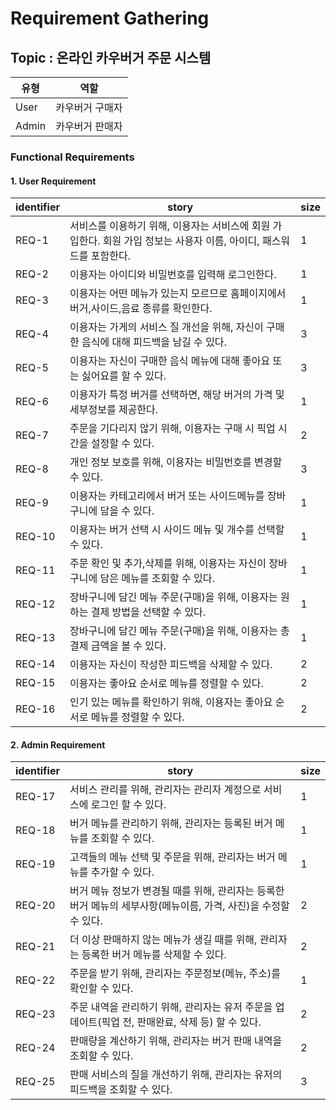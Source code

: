 # Requirement Gathering

## Topic : 온라인 카우버거 주문 시스템

| 유형  | 역할            |
| ----- | --------------- |
| User  | 카우버거 구매자 |
| Admin | 카우버거 판매자 |

### Functional Requirements

#### 1. User Requirement

| identifier | story                                                                                                               | size |
| ---------- | ------------------------------------------------------------------------------------------------------------------- | ---- |
| REQ-1      | 서비스를 이용하기 위해, 이용자는 서비스에 회원 가입한다. 회원 가입 정보는 사용자 이름, 아이디, 패스워드를 포함한다. |1      |
| REQ-2      | 이용자는 아이디와 비밀번호를 입력해 로그인한다.                                                                     |1      |
| REQ-3      | 이용자는 어떤 메뉴가 있는지 모르므로 홈페이지에서 버거,사이드,음료 종류를 확인한다.                                 |1      |
| REQ-4      | 이용자는 가게의 서비스 질 개선을 위해, 자신이 구매한 음식에 대해 피드백을 남길 수 있다.                             |3      |
| REQ-5      | 이용자는 자신이 구매한 음식 메뉴에 대해 좋아요 또는 싫어요를 할 수 있다.                                            |3      |
| REQ-6      | 이용자가 특정 버거를 선택하면, 해당 버거의 가격 및 세부정보를 제공한다.                                             |1      |
| REQ-7      | 주문을 기다리지 않기 위해, 이용자는 구매 시 픽업 시간을 설정할 수 있다.                                             |2      |
| REQ-8      | 개인 정보 보호를 위해, 이용자는 비밀번호를 변경할 수 있다.                                                          |3      |
| REQ-9     | 이용자는 카테고리에서 버거 또는 사이드메뉴를 장바구니에 담을 수 있다.                                               |1      |
| REQ-10     | 이용자는 버거 선택 시 사이드 메뉴 및 개수를 선택할 수 있다.                                                         |1      |
| REQ-11     | 주문 확인 및 추가,삭제를 위해, 이용자는 자신이 장바구니에 담은 메뉴를 조회할 수 있다.                               |1      |
| REQ-12     | 장바구니에 담긴 메뉴 주문(구매)을 위해, 이용자는 원하는 결제 방법을 선택할 수 있다.                                 |1      |
| REQ-13     | 장바구니에 담긴 메뉴 주문(구매)을 위해, 이용자는 총 결제 금액을 볼 수 있다.                                         |1      |
| REQ-14     | 이용자는 자신이 작성한 피드백을 삭제할 수 있다.                                                                     |2      |
| REQ-15     | 이용자는 좋아요 순서로 메뉴를 정렬할 수 있다.                                                                       |2      |
| REQ-16     | 인기 있는 메뉴를 확인하기 위해, 이용자는 좋아요 순서로 메뉴를 정렬할 수 있다.                                       |2      |

#### 2. Admin Requirement

| identifier | story                                                                                                           | size |
| ---------- | --------------------------------------------------------------------------------------------------------------- | ---- |
| REQ-17     | 서비스 관리를 위해, 관리자는 관리자 계정으로 서비스에 로그인 할 수 있다.                                        |1      |
| REQ-18     | 버거 메뉴를 관리하기 위해, 관리자는 등록된 버거 메뉴를 조회할 수 있다.                                          |1      |
| REQ-19     | 고객들의 메뉴 선택 및 주문을 위해, 관리자는 버거 메뉴를 추가할 수 있다.                                         |1      |
| REQ-20     | 버거 메뉴 정보가 변경될 때를 위해, 관리자는 등록한 버거 메뉴의 세부사항(메뉴이름, 가격, 사진)을 수정할 수 있다. |2      |
| REQ-21     | 더 이상 판매하지 않는 메뉴가 생길 때를 위해, 관리자는 등록한 버거 메뉴를 삭제할 수 있다.                        |2      |
| REQ-22     | 주문을 받기 위해, 관리자는 주문정보(메뉴, 주소)를 확인할 수 있다.                                               |1      |
| REQ-23     | 주문 내역을 관리하기 위해, 관리자는 유저 주문을 업데이트(픽업 전, 판매완료, 삭제 등) 할 수 있다.                |2      |
| REQ-24     | 판매량을 계산하기 위해, 관리자는 버거 판매 내역을 조회할 수 있다.                                               |2      |
| REQ-25     | 판매 서비스의 질을 개선하기 위해, 관리자는 유저의 피드백을 조회할 수 있다.                                      |3      |
